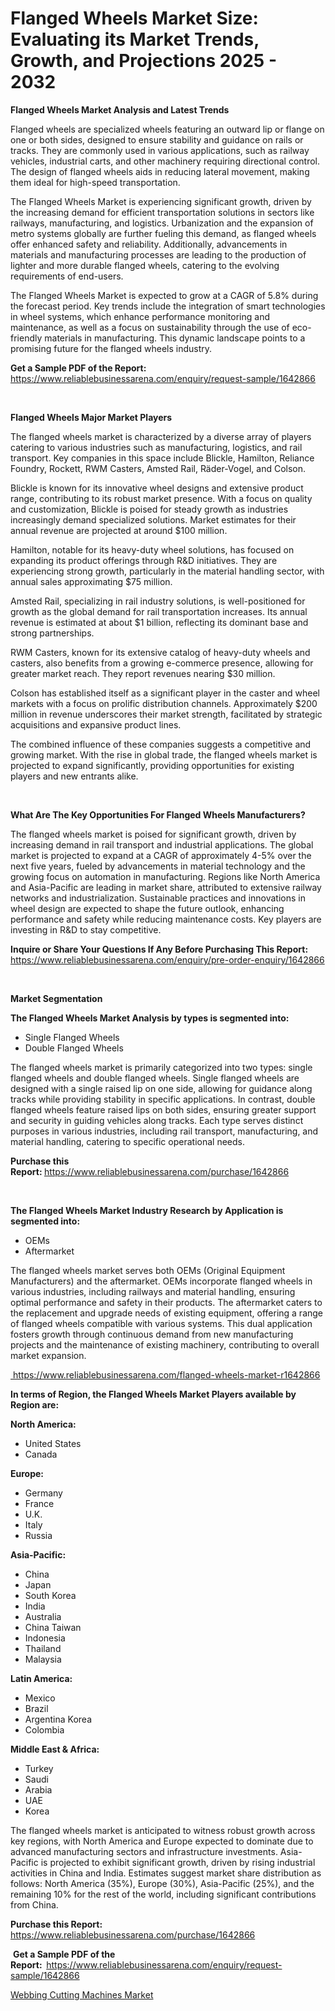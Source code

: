 <p><h1>Flanged Wheels Market Size: Evaluating its Market Trends, Growth, and Projections 2025 - 2032</h1></p><p><strong>Flanged Wheels Market Analysis and Latest Trends</strong></p>
<p><p>Flanged wheels are specialized wheels featuring an outward lip or flange on one or both sides, designed to ensure stability and guidance on rails or tracks. They are commonly used in various applications, such as railway vehicles, industrial carts, and other machinery requiring directional control. The design of flanged wheels aids in reducing lateral movement, making them ideal for high-speed transportation.</p><p>The Flanged Wheels Market is experiencing significant growth, driven by the increasing demand for efficient transportation solutions in sectors like railways, manufacturing, and logistics. Urbanization and the expansion of metro systems globally are further fueling this demand, as flanged wheels offer enhanced safety and reliability. Additionally, advancements in materials and manufacturing processes are leading to the production of lighter and more durable flanged wheels, catering to the evolving requirements of end-users.</p><p>The Flanged Wheels Market is expected to grow at a CAGR of 5.8% during the forecast period. Key trends include the integration of smart technologies in wheel systems, which enhance performance monitoring and maintenance, as well as a focus on sustainability through the use of eco-friendly materials in manufacturing. This dynamic landscape points to a promising future for the flanged wheels industry.</p></p>
<p><strong>Get a Sample PDF of the Report:&nbsp;</strong> <a href="https://www.reliablebusinessarena.com/enquiry/request-sample/1642866?utm_campaign=3289&utm_medium=2&utm_source=Github&utm_content=ia&utm_term=10042025&utm_id=flanged-wheels">https://www.reliablebusinessarena.com/enquiry/request-sample/1642866</a></p>
<p>&nbsp;</p>
<p><strong>Flanged Wheels Major Market Players</strong></p>
<p><p>The flanged wheels market is characterized by a diverse array of players catering to various industries such as manufacturing, logistics, and rail transport. Key companies in this space include Blickle, Hamilton, Reliance Foundry, Rockett, RWM Casters, Amsted Rail, Räder-Vogel, and Colson.</p><p>Blickle is known for its innovative wheel designs and extensive product range, contributing to its robust market presence. With a focus on quality and customization, Blickle is poised for steady growth as industries increasingly demand specialized solutions. Market estimates for their annual revenue are projected at around $100 million.</p><p>Hamilton, notable for its heavy-duty wheel solutions, has focused on expanding its product offerings through R&D initiatives. They are experiencing strong growth, particularly in the material handling sector, with annual sales approximating $75 million.</p><p>Amsted Rail, specializing in rail industry solutions, is well-positioned for growth as the global demand for rail transportation increases. Its annual revenue is estimated at about $1 billion, reflecting its dominant base and strong partnerships.</p><p>RWM Casters, known for its extensive catalog of heavy-duty wheels and casters, also benefits from a growing e-commerce presence, allowing for greater market reach. They report revenues nearing $30 million.</p><p>Colson has established itself as a significant player in the caster and wheel markets with a focus on prolific distribution channels. Approximately $200 million in revenue underscores their market strength, facilitated by strategic acquisitions and expansive product lines.</p><p>The combined influence of these companies suggests a competitive and growing market. With the rise in global trade, the flanged wheels market is projected to expand significantly, providing opportunities for existing players and new entrants alike.</p></p>
<p>&nbsp;</p>
<p><strong>What Are The Key Opportunities For Flanged Wheels Manufacturers?</strong></p>
<p><p>The flanged wheels market is poised for significant growth, driven by increasing demand in rail transport and industrial applications. The global market is projected to expand at a CAGR of approximately 4-5% over the next five years, fueled by advancements in material technology and the growing focus on automation in manufacturing. Regions like North America and Asia-Pacific are leading in market share, attributed to extensive railway networks and industrialization. Sustainable practices and innovations in wheel design are expected to shape the future outlook, enhancing performance and safety while reducing maintenance costs. Key players are investing in R&D to stay competitive.</p></p>
<p><strong>Inquire or Share Your Questions If Any Before Purchasing This Report:</strong> <a href="https://www.reliablebusinessarena.com/enquiry/pre-order-enquiry/1642866?utm_campaign=3289&utm_medium=2&utm_source=Github&utm_content=ia&utm_term=10042025&utm_id=flanged-wheels">https://www.reliablebusinessarena.com/enquiry/pre-order-enquiry/1642866</a></p>
<p>&nbsp;</p>
<p><strong>Market Segmentation</strong></p>
<p><strong>The Flanged Wheels Market Analysis by types is segmented into:</strong></p>
<p><ul><li>Single Flanged Wheels</li><li>Double Flanged Wheels</li></ul></p>
<p><p>The flanged wheels market is primarily categorized into two types: single flanged wheels and double flanged wheels. Single flanged wheels are designed with a single raised lip on one side, allowing for guidance along tracks while providing stability in specific applications. In contrast, double flanged wheels feature raised lips on both sides, ensuring greater support and security in guiding vehicles along tracks. Each type serves distinct purposes in various industries, including rail transport, manufacturing, and material handling, catering to specific operational needs.</p></p>
<p><strong>Purchase this Report:&nbsp;</strong><a href="https://www.reliablebusinessarena.com/purchase/1642866?utm_campaign=3289&utm_medium=2&utm_source=Github&utm_content=ia&utm_term=10042025&utm_id=flanged-wheels">https://www.reliablebusinessarena.com/purchase/1642866</a></p>
<p>&nbsp;</p>
<p><strong>The Flanged Wheels Market Industry Research by Application is segmented into:</strong></p>
<p><ul><li>OEMs</li><li>Aftermarket</li></ul></p>
<p><p>The flanged wheels market serves both OEMs (Original Equipment Manufacturers) and the aftermarket. OEMs incorporate flanged wheels in various industries, including railways and material handling, ensuring optimal performance and safety in their products. The aftermarket caters to the replacement and upgrade needs of existing equipment, offering a range of flanged wheels compatible with various systems. This dual application fosters growth through continuous demand from new manufacturing projects and the maintenance of existing machinery, contributing to overall market expansion.</p></p>
<p><a href="https://www.reliablebusinessarena.com/flanged-wheels-market-r1642866?utm_campaign=3289&utm_medium=2&utm_source=Github&utm_content=ia&utm_term=10042025&utm_id=flanged-wheels">&nbsp;https://www.reliablebusinessarena.com/flanged-wheels-market-r1642866</a></p>
<p><strong>In terms of Region, the Flanged Wheels Market Players available by Region are:</strong></p>
<p>
    <p> <strong> North America: </strong>
        <ul>
            <li>United States</li>
            <li>Canada</li>
        </ul>
        </p> 
    <p> <strong> Europe: </strong>
        <ul>
            <li>Germany</li>
            <li>France</li>
            <li>U.K.</li>
            <li>Italy</li>
            <li>Russia</li>
        </ul>
        </p> 
    <p> <strong> Asia-Pacific: </strong>
        <ul>
            <li>China</li>
            <li>Japan</li>
            <li>South Korea</li>
            <li>India</li>
            <li>Australia</li>
            <li>China Taiwan</li>
            <li>Indonesia</li>
            <li>Thailand</li>
            <li>Malaysia</li>
        </ul>
        </p> 
    <p> <strong> Latin America: </strong>
        <ul>
            <li>Mexico</li>
            <li>Brazil</li>
            <li>Argentina Korea</li>
            <li>Colombia</li>
        </ul>
        </p> 
    <p> <strong> Middle East & Africa: </strong>
        <ul>
            <li>Turkey</li>
            <li>Saudi</li>
            <li>Arabia</li>
            <li>UAE</li>
            <li>Korea</li>
        </ul>
    </p>
    </p>
<p><p>The flanged wheels market is anticipated to witness robust growth across key regions, with North America and Europe expected to dominate due to advanced manufacturing sectors and infrastructure investments. Asia-Pacific is projected to exhibit significant growth, driven by rising industrial activities in China and India. Estimates suggest market share distribution as follows: North America (35%), Europe (30%), Asia-Pacific (25%), and the remaining 10% for the rest of the world, including significant contributions from China.</p></p>
<p><strong>Purchase this Report: </strong><a href="https://www.reliablebusinessarena.com/purchase/1642866?utm_campaign=3289&utm_medium=2&utm_source=Github&utm_content=ia&utm_term=10042025&utm_id=flanged-wheels">https://www.reliablebusinessarena.com/purchase/1642866</a></p>
<p>&nbsp;<strong>Get a Sample PDF of the Report:&nbsp;&nbsp;</strong><a href="https://www.reliablebusinessarena.com/enquiry/request-sample/1642866?utm_campaign=3289&utm_medium=2&utm_source=Github&utm_content=ia&utm_term=10042025&utm_id=flanged-wheels">https://www.reliablebusinessarena.com/enquiry/request-sample/1642866</a></p>
<p><strong></strong></p>
<p><p><a href="https://github.com/bordzjisela/Market-Research-Report-List-1/blob/main/webbing-cutting-machines-market.md?utm_campaign=3289&utm_medium=2&utm_source=Github&utm_content=ia&utm_term=10042025&utm_id=flanged-wheels">Webbing Cutting Machines Market</a></p></p>